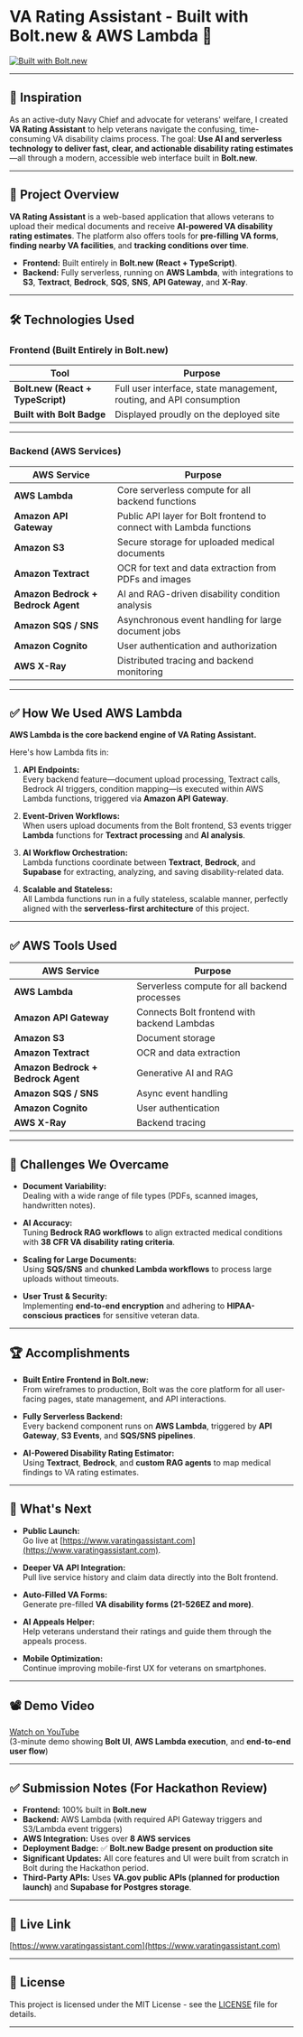 # VA Rating Assistant - Built with Bolt.new & AWS Lambda 🚀

[![Built with Bolt.new](https://bolt.new/assets/badges/bolt-badge.svg)](https://bolt.new)

---

## 🎯 Inspiration

As an active-duty Navy Chief and advocate for veterans' welfare, I created **VA Rating Assistant** to help veterans navigate the confusing, time-consuming VA disability claims process. The goal: **Use AI and serverless technology to deliver fast, clear, and actionable disability rating estimates**—all through a modern, accessible web interface built in **Bolt.new**.

---

## 📌 Project Overview

**VA Rating Assistant** is a web-based application that allows veterans to upload their medical documents and receive **AI-powered VA disability rating estimates**. The platform also offers tools for **pre-filling VA forms**, **finding nearby VA facilities**, and **tracking conditions over time**.

- **Frontend:** Built entirely in **Bolt.new (React + TypeScript)**.
- **Backend:** Fully serverless, running on **AWS Lambda**, with integrations to **S3**, **Textract**, **Bedrock**, **SQS**, **SNS**, **API Gateway**, and **X-Ray**.

---

## 🛠️ Technologies Used

### Frontend (Built Entirely in Bolt.new)

| Tool | Purpose |
|---|---|
| **Bolt.new (React + TypeScript)** | Full user interface, state management, routing, and API consumption |
| **Built with Bolt Badge** | Displayed proudly on the deployed site |

---

### Backend (AWS Services)

| AWS Service | Purpose |
|---|---|
| **AWS Lambda** | Core serverless compute for all backend functions |
| **Amazon API Gateway** | Public API layer for Bolt frontend to connect with Lambda functions |
| **Amazon S3** | Secure storage for uploaded medical documents |
| **Amazon Textract** | OCR for text and data extraction from PDFs and images |
| **Amazon Bedrock + Bedrock Agent** | AI and RAG-driven disability condition analysis |
| **Amazon SQS / SNS** | Asynchronous event handling for large document jobs |
| **Amazon Cognito** | User authentication and authorization |
| **AWS X-Ray** | Distributed tracing and backend monitoring |

---

## ✅ How We Used AWS Lambda

**AWS Lambda is the core backend engine of VA Rating Assistant.**  

Here's how Lambda fits in:

1. **API Endpoints:**  
Every backend feature—document upload processing, Textract calls, Bedrock AI triggers, condition mapping—is executed within AWS Lambda functions, triggered via **Amazon API Gateway**.

2. **Event-Driven Workflows:**  
When users upload documents from the Bolt frontend, S3 events trigger **Lambda** functions for **Textract processing** and **AI analysis**.

3. **AI Workflow Orchestration:**  
Lambda functions coordinate between **Textract**, **Bedrock**, and **Supabase** for extracting, analyzing, and saving disability-related data.

4. **Scalable and Stateless:**  
All Lambda functions run in a fully stateless, scalable manner, perfectly aligned with the **serverless-first architecture** of this project.

---

## ✅ AWS Tools Used

| AWS Service | Purpose |
|---|---|
| **AWS Lambda** | Serverless compute for all backend processes |
| **Amazon API Gateway** | Connects Bolt frontend with backend Lambdas |
| **Amazon S3** | Document storage |
| **Amazon Textract** | OCR and data extraction |
| **Amazon Bedrock + Bedrock Agent** | Generative AI and RAG |
| **Amazon SQS / SNS** | Async event handling |
| **Amazon Cognito** | User authentication |
| **AWS X-Ray** | Backend tracing |

---

## 🚧 Challenges We Overcame

- **Document Variability:**  
Dealing with a wide range of file types (PDFs, scanned images, handwritten notes).

- **AI Accuracy:**  
Tuning **Bedrock RAG workflows** to align extracted medical conditions with **38 CFR VA disability rating criteria**.

- **Scaling for Large Documents:**  
Using **SQS/SNS** and **chunked Lambda workflows** to process large uploads without timeouts.

- **User Trust & Security:**  
Implementing **end-to-end encryption** and adhering to **HIPAA-conscious practices** for sensitive veteran data.

---

## 🏆 Accomplishments

- **Built Entire Frontend in Bolt.new:**  
From wireframes to production, Bolt was the core platform for all user-facing pages, state management, and API interactions.

- **Fully Serverless Backend:**  
Every backend component runs on **AWS Lambda**, triggered by **API Gateway**, **S3 Events**, and **SQS/SNS pipelines**.

- **AI-Powered Disability Rating Estimator:**  
Using **Textract**, **Bedrock**, and **custom RAG agents** to map medical findings to VA rating estimates.

---

## 🚀 What's Next

- **Public Launch:**  
Go live at [https://www.varatingassistant.com](https://www.varatingassistant.com).

- **Deeper VA API Integration:**  
Pull live service history and claim data directly into the Bolt frontend.

- **Auto-Filled VA Forms:**  
Generate pre-filled **VA disability forms (21-526EZ and more)**.

- **AI Appeals Helper:**  
Help veterans understand their ratings and guide them through the appeals process.

- **Mobile Optimization:**  
Continue improving mobile-first UX for veterans on smartphones.

---

## 📽️ Demo Video

[Watch on YouTube](https://your-demo-video-link-here.com)  
(3-minute demo showing **Bolt UI**, **AWS Lambda execution**, and **end-to-end user flow**)

---

## ✅ Submission Notes (For Hackathon Review)

- **Frontend:** 100% built in **Bolt.new**
- **Backend:** AWS Lambda (with required API Gateway triggers and S3/Lambda event triggers)
- **AWS Integration:** Uses over **8 AWS services**
- **Deployment Badge:** ✅ **Bolt.new Badge present on production site**
- **Significant Updates:** All core features and UI were built from scratch in Bolt during the Hackathon period.
- **Third-Party APIs:** Uses **VA.gov public APIs (planned for production launch)** and **Supabase for Postgres storage**.

---

## 🔗 Live Link

[https://www.varatingassistant.com](https://www.varatingassistant.com)

---

## 📂 License

This project is licensed under the MIT License - see the [LICENSE](LICENSE) file for details.

---
